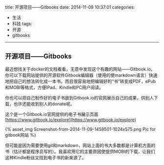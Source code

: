 title: 开源项目——Gitbooks
date: 2014-11-09 10:37:01
categories: 
- 生活
- 科技
tags:
- 开源
- gitbooks
---

## 开源项目——Gitbooks

最近想找关于docker的文档看看，无意中发现这个有趣的网站——Gitbook.io。你可以下载网站提供的开源软件Gitbook编辑器（使用的使markdown语言）快速地把自己的想法转化成一本书，而且很容易地把编辑好的“书”转变成PDF，ePub和MOBI等格式，方便IPad、Kindle和PC用户阅读。

你也可以把自己制作好的电子书放到Gitbook.io的官网展示自己的成果，供别人下载，也许还能收到别人的donate呢。

这个是一个Gitbook.io官网提供的电子书展示页面[https://www.gitbook.io/explore](https://www.gitbook.io/explore)

{% asset_img Screenshot-from-2014-11-09-1458501-1024x575.png Pic for gitbook网站 %}

但可能是因为需要使用git和markdown，网站上面的书大多数都是计算机方面的书（估计都是程序员写的）。我喜欢用它的主要原因使提供MOBI的下载，让我们这种Kindle粉丝又找到电子书的新来源了。